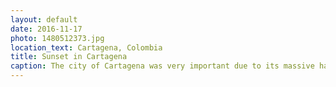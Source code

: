 ```yaml
---
layout: default
date: 2016-11-17
photo: 1480512373.jpg
location_text: Cartagena, Colombia
title: Sunset in Cartagena
caption: The city of Cartagena was very important due to its massive harbor. The historical city center has a lot of hispanic influences and is very colorful. But the outside part is very very poor and stinks so much. The inequality is very strong between the rich tourists and the poor locals there.
---
```

